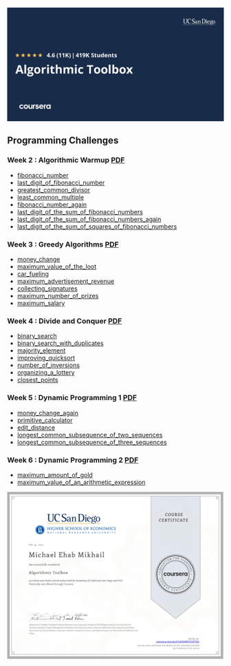 ![Algorithmic Toolbox](https://github.com/michaelehab/Algorithmic-Toolbox-San-Diego/blob/main/img/algorithmic-toolbox.jpeg)

## Programming Challenges
### Week 2 : Algorithmic Warmup <a href="https://github.com/michaelehab/Algorithmic-Toolbox-San-Diego/blob/main/week2_algorithmic_warmup/week2_algorithmic_warmup.pdf">PDF</a>
* <a href = "https://github.com/michaelehab/Algorithmic-Toolbox-San-Diego/tree/main/week2_algorithmic_warmup/1_fibonacci_number">fibonacci_number</a>
* <a href = "https://github.com/michaelehab/Algorithmic-Toolbox-San-Diego/tree/main/week2_algorithmic_warmup/2_last_digit_of_fibonacci_number">last_digit_of_fibonacci_number</a>
* <a href = "https://github.com/michaelehab/Algorithmic-Toolbox-San-Diego/tree/main/week2_algorithmic_warmup/3_greatest_common_divisor">greatest_common_divisor</a>
* <a href = "https://github.com/michaelehab/Algorithmic-Toolbox-San-Diego/tree/main/week2_algorithmic_warmup/4_least_common_multiple">least_common_multiple</a>
* <a href = "https://github.com/michaelehab/Algorithmic-Toolbox-San-Diego/tree/main/week2_algorithmic_warmup/5_fibonacci_number_again">fibonacci_number_again</a>
* <a href = "https://github.com/michaelehab/Algorithmic-Toolbox-San-Diego/tree/main/week2_algorithmic_warmup/6_last_digit_of_the_sum_of_fibonacci_numbers">last_digit_of_the_sum_of_fibonacci_numbers</a>
* <a href = "https://github.com/michaelehab/Algorithmic-Toolbox-San-Diego/tree/main/week2_algorithmic_warmup/7_last_digit_of_the_sum_of_fibonacci_numbers_again">last_digit_of_the_sum_of_fibonacci_numbers_again</a>
* <a href = "https://github.com/michaelehab/Algorithmic-Toolbox-San-Diego/tree/main/week2_algorithmic_warmup/8_last_digit_of_the_sum_of_squares_of_fibonacci_numbers">last_digit_of_the_sum_of_squares_of_fibonacci_numbers</a>

### Week 3 : Greedy Algorithms <a href="https://github.com/michaelehab/Algorithmic-Toolbox-San-Diego/blob/main/week3_greedy_algorithms/week3_greedy_algorithms.pdf">PDF</a>
* <a href="https://github.com/michaelehab/Algorithmic-Toolbox-San-Diego/tree/main/week3_greedy_algorithms/1_money_change">money_change</a>
* <a href="https://github.com/michaelehab/Algorithmic-Toolbox-San-Diego/tree/main/week3_greedy_algorithms/2_maximum_value_of_the_loot">maximum_value_of_the_loot</a>
* <a href="https://github.com/michaelehab/Algorithmic-Toolbox-San-Diego/tree/main/week3_greedy_algorithms/3_car_fueling">car_fueling</a>
* <a href="https://github.com/michaelehab/Algorithmic-Toolbox-San-Diego/tree/main/week3_greedy_algorithms/4_maximum_advertisement_revenue">maximum_advertisement_revenue</a>
* <a href="https://github.com/michaelehab/Algorithmic-Toolbox-San-Diego/tree/main/week3_greedy_algorithms/5_collecting_signatures">collecting_signatures</a>
* <a href="https://github.com/michaelehab/Algorithmic-Toolbox-San-Diego/tree/main/week3_greedy_algorithms/6_maximum_number_of_prizes">maximum_number_of_prizes</a>
* <a href="https://github.com/michaelehab/Algorithmic-Toolbox-San-Diego/tree/main/week3_greedy_algorithms/7_maximum_salary">maximum_salary</a>

### Week 4 : Divide and Conquer <a href="https://github.com/michaelehab/Algorithmic-Toolbox-San-Diego/blob/main/week4_divide_and_conquer/week4_divide_and_conquer.pdf">PDF</a>
* <a href="https://github.com/michaelehab/Algorithmic-Toolbox-San-Diego/tree/main/week4_divide_and_conquer/1_binary_search">binary_search</a>
* <a href="https://github.com/michaelehab/Algorithmic-Toolbox-San-Diego/tree/main/week4_divide_and_conquer/2_binary_search_with_duplicates">binary_search_with_duplicates</a>
* <a href="https://github.com/michaelehab/Algorithmic-Toolbox-San-Diego/tree/main/week4_divide_and_conquer/3_majority_element">majority_element</a>
* <a href="https://github.com/michaelehab/Algorithmic-Toolbox-San-Diego/tree/main/week4_divide_and_conquer/4_improving_quicksort">improving_quicksort</a>
* <a href="https://github.com/michaelehab/Algorithmic-Toolbox-San-Diego/tree/main/week4_divide_and_conquer/5_number_of_inversions">number_of_inversions</a>
* <a href="https://github.com/michaelehab/Algorithmic-Toolbox-San-Diego/tree/main/week4_divide_and_conquer/6_organizing_a_lottery">organizing_a_lottery</a>
* <a href="https://github.com/michaelehab/Algorithmic-Toolbox-San-Diego/tree/main/week4_divide_and_conquer/7_closest_points">closest_points</a>

### Week 5 : Dynamic Programming 1 <a href="https://github.com/michaelehab/Algorithmic-Toolbox-San-Diego/blob/main/week5_dynamic_programming1/week5_dynamic_programming1.pdf">PDF</a>
* <a href="https://github.com/michaelehab/Algorithmic-Toolbox-San-Diego/tree/main/week5_dynamic_programming1/1_money_change_again">money_change_again</a>
* <a href="https://github.com/michaelehab/Algorithmic-Toolbox-San-Diego/tree/main/week5_dynamic_programming1/2_primitive_calculator">primitive_calculator</a>
* <a href="https://github.com/michaelehab/Algorithmic-Toolbox-San-Diego/tree/main/week5_dynamic_programming1/3_edit_distance">edit_distance</a>
* <a href="https://github.com/michaelehab/Algorithmic-Toolbox-San-Diego/tree/main/week5_dynamic_programming1/4_longest_common_subsequence_of_two_sequences">longest_common_subsequence_of_two_sequences</a>
* <a href="https://github.com/michaelehab/Algorithmic-Toolbox-San-Diego/tree/main/week5_dynamic_programming1/5_longest_common_subsequence_of_three_sequences">longest_common_subsequence_of_three_sequences</a>

### Week 6 : Dynamic Programming 2 <a href="https://github.com/michaelehab/Algorithmic-Toolbox-San-Diego/blob/main/week6_dynamic_programming2/week6_dynamic_programming2.pdf">PDF</a>
* <a href="https://github.com/michaelehab/Algorithmic-Toolbox-San-Diego/tree/main/week6_dynamic_programming2/1_maximum_amount_of_gold">maximum_amount_of_gold</a>
* <a href="https://github.com/michaelehab/Algorithmic-Toolbox-San-Diego/tree/main/week6_dynamic_programming2/3_maximum_value_of_an_arithmetic_expression">maximum_value_of_an_arithmetic_expression</a>

![Course Certificate](https://github.com/michaelehab/Algorithmic-Toolbox-San-Diego/blob/main/img/certificate.jpg)
